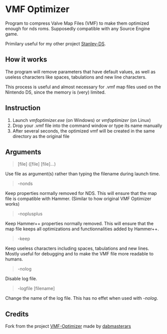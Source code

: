 # VMF Optimizer
Program to compress Valve Map Files (VMF) to make them optimized enough for nds roms. Supposedly compatible with any Source Engine game.

Primilary useful for my other project [Stanley-DS](https://github.com/lorenzolanglois/Stanley-DS).

## How it works
The program will remove parameters that have default values, as well as useless characters like spaces, tabulations and new line characters.

This process is useful and almost necessary for .vmf map files used on the Nintendo DS, since the memory is (very) limited.

## Instruction
1. Launch *vmfoptimizer.exe* (on Windows) or *vmfoptimizer* (on Linux)
2. Drop your .vmf file into the command window or type its name manually
3. After several seconds, the optimized vmf will be created in the same directory as the original file

## Arguments
>[file] ([file] [file]...)

Use file as argument(s) rather than typing the filename during launch time.
<br>

>-nonds

Keep properties normally removed for NDS. This will ensure that the map file is compatible with Hammer. (Similar to how original VMF Optimizer works)
<br>

>-noplusplus

Keep Hammer++ properties normally removed. This will ensure that the map file keeps all optimizations and functionnalities added by Hammer++.
<br>

>-keep

Keep useless characters including spaces, tabulations and new lines. Mostly useful for debugging and to make the VMF file more readable to humans.
<br>

>-nolog

Disable log file.
<br>

>-logfile [filename]

Change the name of the log file. This has no effet when used with *-nolog*.

## Credits
Fork from the project [VMF-Optimizer](https://github.com/dabmasterars/VMF-Optimizer) made by [dabmasterars](https://github.com/dabmasterars)
